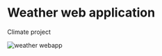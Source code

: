 # Weather web application

Climate project

![weather webapp](https://user-images.githubusercontent.com/70774724/209683255-aed98001-abb7-4b6c-b2e4-d6f39ac1f941.png)
